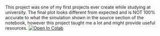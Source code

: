 This project was one of my first projects ever create while studying at university. The final plot looks different from expected and is NOT 100% accurate to what the simulation shown in the source section of the notebook, however this project taught me a lot and might provide useful resources.
[![Open In Colab](https://colab.research.google.com/assets/colab-badge.svg)](https://colab.research.google.com/github/<username>/<repository>/blob/main/<notebook>.ipynb)
